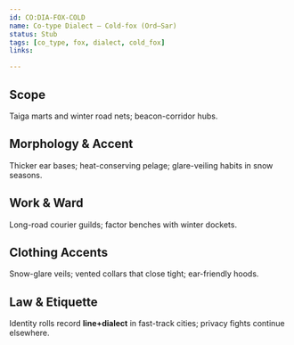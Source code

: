 ```yaml
---
id: CO:DIA-FOX-COLD
name: Co-type Dialect — Cold-fox (Ord–Sar)
status: Stub
tags: [co_type, fox, dialect, cold_fox]
links:

---
```


## Scope
Taiga marts and winter road nets; beacon-corridor hubs.

## Morphology & Accent
Thicker ear bases; heat-conserving pelage; glare-veiling habits in snow seasons.

## Work & Ward
Long-road courier guilds; factor benches with winter dockets.

## Clothing Accents
Snow-glare veils; vented collars that close tight; ear-friendly hoods.

## Law & Etiquette
Identity rolls record **line+dialect** in fast-track cities; privacy fights continue elsewhere.
